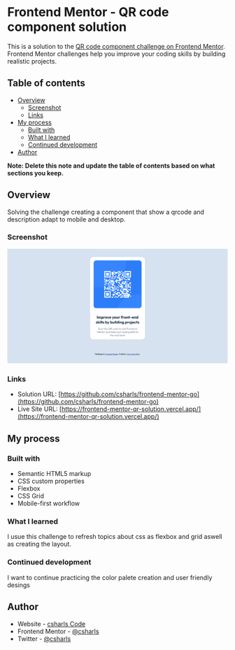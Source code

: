 # Frontend Mentor - QR code component solution

This is a solution to the [QR code component challenge on Frontend Mentor](https://www.frontendmentor.io/challenges/qr-code-component-iux_sIO_H). Frontend Mentor challenges help you improve your coding skills by building realistic projects.

## Table of contents

- [Overview](#overview)
  - [Screenshot](#screenshot)
  - [Links](#links)
- [My process](#my-process)
  - [Built with](#built-with)
  - [What I learned](#what-i-learned)
  - [Continued development](#continued-development)
- [Author](#author)

**Note: Delete this note and update the table of contents based on what sections you keep.**

## Overview

Solving the challenge creating a component that show a qrcode and description adapt to mobile and desktop.

### Screenshot

![](./images/qrcode-solution-csharls.png)

### Links

- Solution URL: [https://github.com/csharls/frontend-mentor-go](https://github.com/csharls/frontend-mentor-go)
- Live Site URL: [https://frontend-mentor-qr-solution.vercel.app/](https://frontend-mentor-qr-solution.vercel.app/)

## My process

### Built with

- Semantic HTML5 markup
- CSS custom properties
- Flexbox
- CSS Grid
- Mobile-first workflow

### What I learned

I usue this challenge to refresh topics about css as flexbox and grid aswell as creating the layout.

### Continued development

I want to continue practicing the color palete creation and user friendly desings

## Author

- Website - [csharls Code](https://charlescode.wordpress.com/)
- Frontend Mentor - [@csharls](https://www.frontendmentor.io/profile/csharls)
- Twitter - [@csharls](https://www.twitter.com/csharls)
